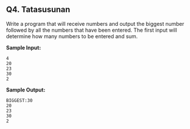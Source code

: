 ## Q4. Tatasusunan

Write a program that will receive numbers and output the biggest number followed by all the numbers that have been entered. The first input will determine how many numbers to be entered and sum.

**Sample Input:**

```
4
20
23
30
2
```

**Sample Output:**

```
BIGGEST:30
20
23
30
2
```
